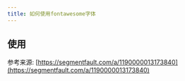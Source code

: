 ```yaml
---
title: 如何使用fontawesome字体
---
```






## 使用

参考来源: [https://segmentfault.com/a/1190000013173840](https://segmentfault.com/a/1190000013173840)